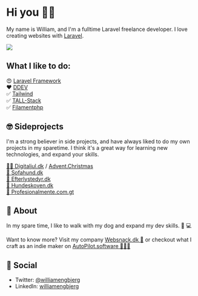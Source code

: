 # Hi you 👋🏼

My name is William, and I'm a fulltime Laravel freelance developer. I love creating websites with [Laravel](https://github.com/laravel).


![](https://github-readme-stats.vercel.app/api?username=williamengbjerg&theme=dark&show_icons=true&count_private=true)


## What I like to do: 

😍 [Laravel Framework](https://github.com/laravel) <br>
❤️ [DDEV](https://www.ddev.com/) <br>
✅ [Tailwind](https://github.com/tailwindlabs) <br>
✅ [TALL-Stack](https://tallstack.dev) <br>
✅ [Filamentphp](https://filamentphp.com) <br>



## 🤓 Sideprojects 

I'm a strong believer in side projects, and have always liked to do my own projects in my sparetime. I think it's a great way for learning new technologies, and expand your skills.

[🎅🏻 Digitaljul.dk](https://digitaljul.dk) / [Advent.Christmas](https://advent.christmas) <br>
[🐶 Sofahund.dk](https://sofahund.dk) <br>
[🚨 Efterlystedyr.dk](https://efterlystedyr.dk) <br>
[🌳 Hundeskoven.dk](https://hundeskoven.dk) <br>
[🧠 Profesionalmente.com.gt](https://profesionalmente.com.gt) <br>



## 🥷 About

In my spare time, I like to walk with my dog and expand my dev skills. 🐶 💻

Want to know more? Visit my company [Websnack.dk 🚀](https://websnack.dk) or checkout what I craft as an indie maker on [AutoPilot.software 🧑🏻‍💻](https://autopilot.software) 


## 🍺 Social

- Twitter: [@williamengbjerg](https://twitter.com/williamengbjerg)
- LinkedIn: [williamengbjerg](https://www.linkedin.com/in/williamengbjerg/)
